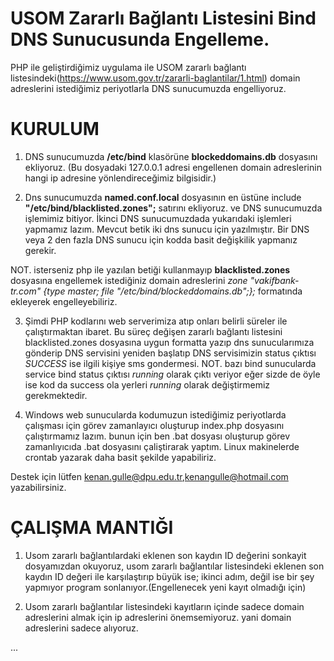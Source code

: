 # USOM Zararlı Bağlantı Listesini Bind DNS Sunucusunda Engelleme.

PHP ile geliştirdiğimiz uygulama ile USOM zararlı bağlantı listesindeki(https://www.usom.gov.tr/zararli-baglantilar/1.html) domain adreslerini istediğimiz periyotlarla DNS sunucumuzda engelliyoruz.

# KURULUM

1. DNS sunucumuzda **/etc/bind** klasörüne **blockeddomains.db** dosyasını ekliyoruz. (Bu dosyadaki 127.0.0.1 adresi engellenen domain adreslerinin hangi ip adresine yönlendireceğimiz bilgisidir.)

2. Dns sunucumuzda **named.conf.local** dosyasının en üstüne include **"/etc/bind/blacklisted.zones";** satırını ekliyoruz. ve DNS sunucumuzda işlemimiz bitiyor. İkinci DNS sunucumuzdada yukarıdaki işlemleri yapmamız lazım. Mevcut betik iki dns sunucu için yazılmıştır. Bir DNS veya 2 den fazla DNS sunucu için kodda basit değişkilik yapmanız gerekir.

NOT. isterseniz php ile yazılan betiği kullanmayıp **blacklisted.zones** dosyasına engellemek istediğiniz domain adreslerini 
*zone "vakifbank-tr.com" {type master; file "/etc/bind/blockeddomains.db";};*
formatında ekleyerek engelleyebiliriz.

3. Şimdi PHP kodlarını web serverimiza atıp onları belirli süreler ile çalıştırmaktan ibaret. 
Bu süreç değişen zararlı bağlantı listesini blacklisted.zones dosyasına uygun formatta yazıp dns sunucularımıza gönderip DNS servisini yeniden başlatıp DNS servisimizin status çıktısı *SUCCESS* ise ilgili kişiye sms gondermesi. 
NOT. bazı bind sunucularda service bind status çıktısı *running* olarak çıktı veriyor eğer sizde de öyle ise kod da success ola yerleri *running* olarak değiştirmemiz gerekmektedir.

4. Windows web sunucularda kodumuzun istediğimiz periyotlarda çalışması için görev zamanlayıcı oluşturup index.php dosyasını çalıştırmamız lazım. bunun için ben .bat dosyası oluşturup görev zamanlıyıcıda .bat dosyasını çaliştirarak yaptım. Linux makinelerde crontab yazarak daha basit şekilde yapabiliriz.

Destek için lütfen kenan.gulle@dpu.edu.tr,kenangulle@hotmail.com yazabilirsiniz.


# ÇALIŞMA MANTIĞI

1. Usom zararlı bağlantılardaki eklenen son kaydın ID değerini sonkayit dosyamızdan okuyoruz, usom zararlı bağlantılar listesindeki eklenen son kaydın ID değeri ile karşılaştırıp büyük ise; ikinci adım, değil ise bir şey yapmıyor program sonlanıyor.(Engellenecek yeni kayıt olmadığı için)

2. Usom zararlı bağlantılar listesindeki kayıtların içinde sadece domain adreslerini almak için ip adreslerini önemsemiyoruz. yani domain adreslerini sadece alıyoruz.

...
